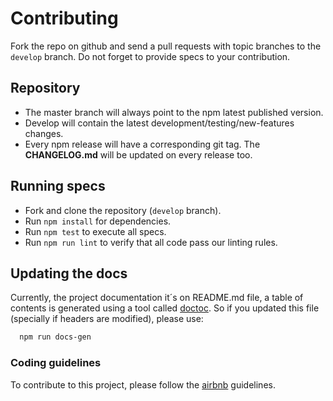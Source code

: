 # Contributing

Fork the repo on github and send a pull requests with topic branches to the ```develop``` branch. Do not forget to provide specs to your contribution.

## Repository

* The master branch will always point to the npm latest published version.
* Develop will contain the latest development/testing/new-features changes.
* Every npm release will have a corresponding git tag. The **CHANGELOG.md** will be updated on every release too.

## Running specs

* Fork and clone the repository (`develop` branch).
* Run `npm install` for dependencies.
* Run `npm test` to execute all specs.
* Run `npm run lint` to verify that all code pass our linting rules.

## Updating the docs

Currently, the project documentation it´s on README.md file, a table of contents is generated using a tool called [doctoc](https://github.com/thlorenz/doctoc). So if you updated this file (specially if headers are modified), please use:

```bash
  npm run docs-gen
```

### Coding guidelines

To contribute to this project, please follow the [airbnb](https://github.com/airbnb/javascript) guidelines.
